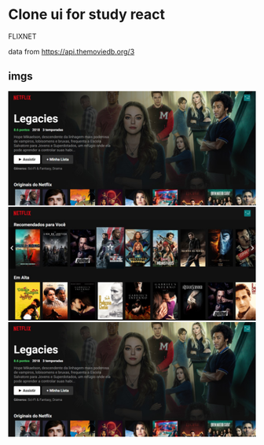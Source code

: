 # Clone ui for study react

FLIXNET

data from https://api.themoviedb.org/3



## imgs
![Screenshot_1](/imgs/Screenshot_1.jpg "Screenshot_1")![Screenshot_2](/imgs/Screenshot_2.jpg "Screenshot_2")![Screenshot_3](/imgs/Screenshot_1.jpg "Screenshot_3")
